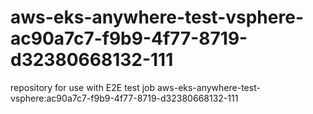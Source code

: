 # aws-eks-anywhere-test-vsphere-ac90a7c7-f9b9-4f77-8719-d32380668132-111
repository for use with E2E test job aws-eks-anywhere-test-vsphere:ac90a7c7-f9b9-4f77-8719-d32380668132-111
